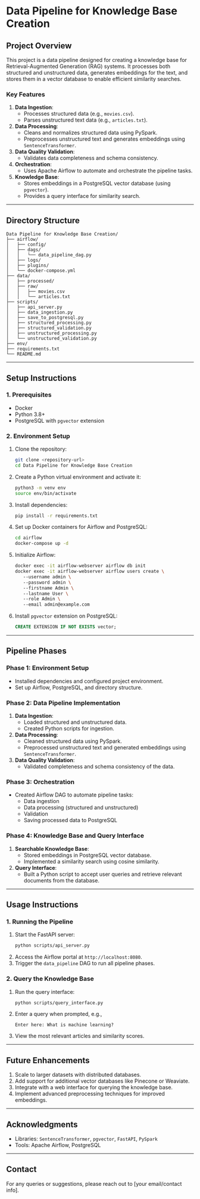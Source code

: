 # Data Pipeline for Knowledge Base Creation

## **Project Overview**
This project is a data pipeline designed for creating a knowledge base for Retrieval-Augmented Generation (RAG) systems. It processes both structured and unstructured data, generates embeddings for the text, and stores them in a vector database to enable efficient similarity searches.

### **Key Features**
1. **Data Ingestion**:
   - Processes structured data (e.g., `movies.csv`).
   - Parses unstructured text data (e.g., `articles.txt`).
2. **Data Processing**:
   - Cleans and normalizes structured data using PySpark.
   - Preprocesses unstructured text and generates embeddings using `SentenceTransformer`.
3. **Data Quality Validation**:
   - Validates data completeness and schema consistency.
4. **Orchestration**:
   - Uses Apache Airflow to automate and orchestrate the pipeline tasks.
5. **Knowledge Base**:
   - Stores embeddings in a PostgreSQL vector database (using `pgvector`).
   - Provides a query interface for similarity search.

---

## **Directory Structure**
```plaintext
Data Pipeline for Knowledge Base Creation/
├── airflow/
│   ├── config/
│   ├── dags/
│   │   └── data_pipeline_dag.py
│   ├── logs/
│   ├── plugins/
│   └── docker-compose.yml
├── data/
│   ├── processed/
│   ├── raw/
│   │   ├── movies.csv
│   │   └── articles.txt
├── scripts/
│   ├── api_server.py
│   ├── data_ingestion.py
│   ├── save_to_postgresql.py
│   ├── structured_processing.py
│   ├── structured_validation.py
│   ├── unstructured_processing.py
│   └── unstructured_validation.py
├── env/
├── requirements.txt
└── README.md
```

---

## **Setup Instructions**

### **1. Prerequisites**
- Docker
- Python 3.8+
- PostgreSQL with `pgvector` extension

### **2. Environment Setup**
1. Clone the repository:
   ```bash
   git clone <repository-url>
   cd Data Pipeline for Knowledge Base Creation
   ```
2. Create a Python virtual environment and activate it:
   ```bash
   python3 -m venv env
   source env/bin/activate
   ```
3. Install dependencies:
   ```bash
   pip install -r requirements.txt
   ```
4. Set up Docker containers for Airflow and PostgreSQL:
   ```bash
   cd airflow
   docker-compose up -d
   ```
5. Initialize Airflow:
   ```bash
   docker exec -it airflow-webserver airflow db init
   docker exec -it airflow-webserver airflow users create \  
      --username admin \  
      --password admin \  
      --firstname Admin \  
      --lastname User \  
      --role Admin \  
      --email admin@example.com
   ```
6. Install `pgvector` extension on PostgreSQL:
   ```sql
   CREATE EXTENSION IF NOT EXISTS vector;
   ```

---

## **Pipeline Phases**

### **Phase 1: Environment Setup**
- Installed dependencies and configured project environment.
- Set up Airflow, PostgreSQL, and directory structure.

### **Phase 2: Data Pipeline Implementation**
1. **Data Ingestion**:
   - Loaded structured and unstructured data.
   - Created Python scripts for ingestion.
2. **Data Processing**:
   - Cleaned structured data using PySpark.
   - Preprocessed unstructured text and generated embeddings using `SentenceTransformer`.
3. **Data Quality Validation**:
   - Validated completeness and schema consistency of the data.

### **Phase 3: Orchestration**
- Created Airflow DAG to automate pipeline tasks:
  - Data ingestion
  - Data processing (structured and unstructured)
  - Validation
  - Saving processed data to PostgreSQL

### **Phase 4: Knowledge Base and Query Interface**
1. **Searchable Knowledge Base**:
   - Stored embeddings in PostgreSQL vector database.
   - Implemented a similarity search using cosine similarity.
2. **Query Interface**:
   - Built a Python script to accept user queries and retrieve relevant documents from the database.

---

## **Usage Instructions**

### **1. Running the Pipeline**
1. Start the FastAPI server:
   ```bash
   python scripts/api_server.py
   ```
2. Access the Airflow portal at `http://localhost:8080`.
3. Trigger the `data_pipeline` DAG to run all pipeline phases.

### **2. Query the Knowledge Base**
1. Run the query interface:
   ```bash
   python scripts/query_interface.py
   ```
2. Enter a query when prompted, e.g.,
   ```plaintext
   Enter here: What is machine learning?
   ```
3. View the most relevant articles and similarity scores.

---

## **Future Enhancements**
1. Scale to larger datasets with distributed databases.
2. Add support for additional vector databases like Pinecone or Weaviate.
3. Integrate with a web interface for querying the knowledge base.
4. Implement advanced preprocessing techniques for improved embeddings.

---

## **Acknowledgments**
- Libraries: `SentenceTransformer`, `pgvector`, `FastAPI`, `PySpark`
- Tools: Apache Airflow, PostgreSQL

---

## **Contact**
For any queries or suggestions, please reach out to [your email/contact info].
